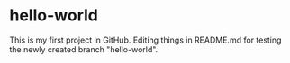 # hello-world
This is my first project in GitHub.
Editing things in README.md for testing the newly created branch "hello-world".

